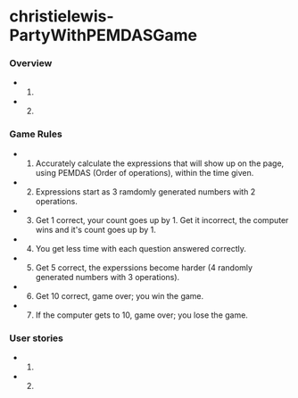 # christielewis-PartyWithPEMDASGame

### Overview
* 1.
* 2.

### Game Rules
* 1. Accurately calculate the expressions that will show up on the page, using PEMDAS (Order of operations), within the time given.
* 2. Expressions start as 3 ramdomly generated numbers with 2 operations.
* 3. Get 1 correct, your count goes up by 1. Get it incorrect, the computer wins and it's count goes up by 1.
* 4. You get less time with each question answered correctly.
* 5. Get 5 correct, the experssions become harder (4 randomly generated numbers with 3 operations).
* 6. Get 10 correct, game over; you win the game.
* 7. If the computer gets to 10, game over; you lose the game.

### User stories
* 1.
* 2.